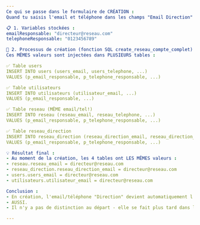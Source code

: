 ```yaml
---
Ce qui se passe dans le formulaire de CRÉATION :
Quand tu saisis l'email et téléphone dans les champs "Email Direction" et "Téléphone Direction" (lignes 194-226), voici EXACTEMENT ce qui se passe :

📋 1. Variables stockées :
emailResponsable: "directeur@reseau.com"
telephoneResponsable: "0123456789"

🔄 2. Processus de création (fonction SQL create_reseau_compte_complet) :
Ces MÊMES valeurs sont injectées dans PLUSIEURS tables :

✅ Table users
INSERT INTO users (users_email, users_telephone, ...)
VALUES (p_email_responsable, p_telephone_responsable, ...)

✅ Table utilisateurs  
INSERT INTO utilisateurs (utilisateur_email, ...)
VALUES (p_email_responsable, ...)

✅ Table reseau (MÊME email/tel!)
INSERT INTO reseau (reseau_email, reseau_telephone, ...)
VALUES (p_email_responsable, p_telephone_responsable, ...)

✅ Table reseau_direction
INSERT INTO reseau_direction (reseau_direction_email, reseau_direction_telephone, ...)
VALUES (p_email_responsable, p_telephone_responsable, ...)

💡 Résultat final :
- Au moment de la création, les 4 tables ont LES MÊMES valeurs :
- reseau.reseau_email = directeur@reseau.com
- reseau_direction.reseau_direction_email = directeur@reseau.com
- users.users_email = directeur@reseau.com
- utilisateurs.utilisateur_email = directeur@reseau.com

Conclusion : 
- En création, l'email/téléphone "Direction" devient automatiquement l'email/téléphone du réseau
- AUSSI.
- Il n'y a pas de distinction au départ - elle se fait plus tard dans la gestion.

---
```


